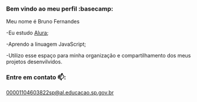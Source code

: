 ### Bem vindo ao meu perfil :basecamp:

Meu nome é Bruno Fernandes

-Eu estudo [Alura](https://www.alura.com.br);

-Aprendo a linuagem JavaScript;

-Utilizo esse espaço para minha organização e compartilhamento dos meus projetos desenvilvidos.

### Entre em contato 📫:

00001104603822sp@al.educacao.sp.gov.br
